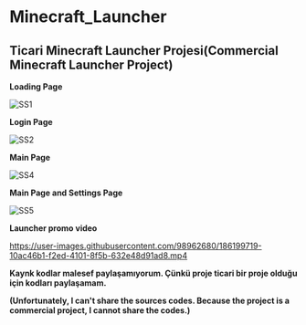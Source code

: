 # Minecraft_Launcher
## Ticari Minecraft Launcher Projesi(Commercial Minecraft Launcher Project)

**Loading Page**
  
![SS1](https://user-images.githubusercontent.com/98962680/186182712-811a7a6c-6820-4577-830d-dd77ed4f5797.PNG)

**Login Page**
  
![SS2](https://user-images.githubusercontent.com/98962680/186182913-d756a237-2e71-4ea0-bf1e-b79e17e132d1.PNG)

**Main Page**
  
![SS4](https://user-images.githubusercontent.com/98962680/186182981-e7de237e-b856-4b63-8480-60240e428588.PNG)

**Main Page and Settings Page**
  
![SS5](https://user-images.githubusercontent.com/98962680/186183050-7e4744a5-b92c-4df1-8d39-62835d49cf90.PNG)

**Launcher promo video**


https://user-images.githubusercontent.com/98962680/186199719-10ac46b1-f2ed-4101-8f5b-632e48d91ad8.mp4
  
  
**Kaynk kodlar malesef paylaşamıyorum. Çünkü proje ticari bir proje olduğu için kodları paylaşamam.**
  
**(Unfortunately, I can't share the sources codes. Because the project is a commercial project, I cannot share the codes.)**
  
